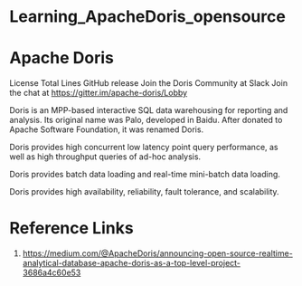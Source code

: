 # Learning_ApacheDoris_opensource
# Apache Doris
License Total Lines GitHub release Join the Doris Community at Slack Join the chat at https://gitter.im/apache-doris/Lobby

Doris is an MPP-based interactive SQL data warehousing for reporting and analysis. Its original name was Palo, developed in Baidu. After donated to Apache Software Foundation, it was renamed Doris.

Doris provides high concurrent low latency point query performance, as well as high throughput queries of ad-hoc analysis.

Doris provides batch data loading and real-time mini-batch data loading.

Doris provides high availability, reliability, fault tolerance, and scalability.


# Reference Links
1. https://medium.com/@ApacheDoris/announcing-open-source-realtime-analytical-database-apache-doris-as-a-top-level-project-3686a4c60e53
